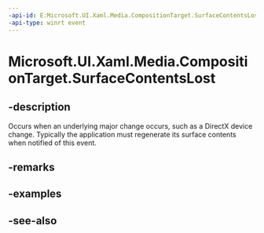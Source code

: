 ```yaml
---
-api-id: E:Microsoft.UI.Xaml.Media.CompositionTarget.SurfaceContentsLost
-api-type: winrt event
---
```


<!-- Event syntax
static public event Windows.Foundation.EventHandler SurfaceContentsLost<object>
-->

# Microsoft.UI.Xaml.Media.CompositionTarget.SurfaceContentsLost

## -description
Occurs when an underlying major change occurs, such as a DirectX device change. Typically the application must regenerate its surface contents when notified of this event.
<!--This based on code crawl needs confirm-->

## -remarks

## -examples

## -see-also
